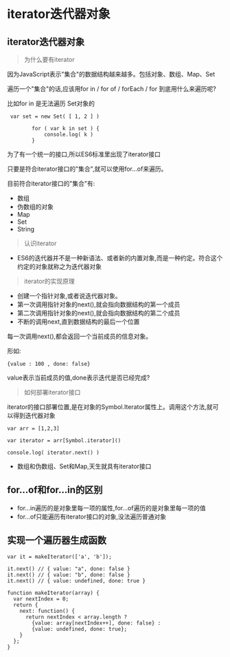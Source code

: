 # iterator迭代器对象


## iterator迭代器对象

> 为什么要有iterator

因为JavaScript表示"集合"的数据结构越来越多。包括对象、数组、Map、Set

遍历一个"集合"的话,应该用for in / for of / forEach / for 到底用什么来遍历呢?

比如for in 是无法遍历 Set对象的
```
 var set = new Set( [ 1, 2 ] )

        for ( var k in set ) {
            console.log( k )
        }

```

为了有一个统一的接口,所以ES6标准里出现了iterator接口

只要是符合iterator接口的"集合",就可以使用for...of来遍历。

目前符合iterator接口的"集合"有:

- 数组
- 伪数组的对象
- Map
- Set
- String


> 认识iterator

- ES6的迭代器并不是一种新语法、或者新的内置对象,而是一种约定。符合这个约定的对象就称之为迭代器对象


> iterator的实现原理

- 创建一个指针对象,或者说迭代器对象。
- 第一次调用指针对象的next(),就会指向数据结构的第一个成员
- 第二次调用指针对象的next(),就会指向数据结构的第二个成员
- 不断的调用next,直到数据结构的最后一个位置

每一次调用next(),都会返回一个当前成员的信息对象。
 
形如: 
```
{value : 100 , done: false}
```

value表示当前成员的值,done表示迭代是否已经完成?

> 如何部署iterator接口

iterator的接口部署位置,是在对象的Symbol.Iterator属性上。调用这个方法,就可以得到迭代器对象

```
var arr = [1,2,3]

var iterator = arr[Symbol.iterator]()

console.log( iterator.next() )

```

- 数组和伪数组、Set和Map,天生就具有iterator接口

## for...of和for...in的区别

- for...in遍历的是对象里每一项的属性,for...of遍历的是对象里每一项的值
- for...of只能遍历有iterator接口的对象,没法遍历普通对象


## 实现一个遍历器生成函数

```
var it = makeIterator(['a', 'b']);

it.next() // { value: "a", done: false }
it.next() // { value: "b", done: false }
it.next() // { value: undefined, done: true }

function makeIterator(array) {
  var nextIndex = 0;
  return {
    next: function() {
      return nextIndex < array.length ?
        {value: array[nextIndex++], done: false} :
        {value: undefined, done: true};
    }
  };
}

```


